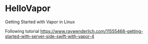 # HelloVapor
Getting Started with Vapor in Linux 

Following tutorial https://www.raywenderlich.com/11555468-getting-started-with-server-side-swift-with-vapor-4 
